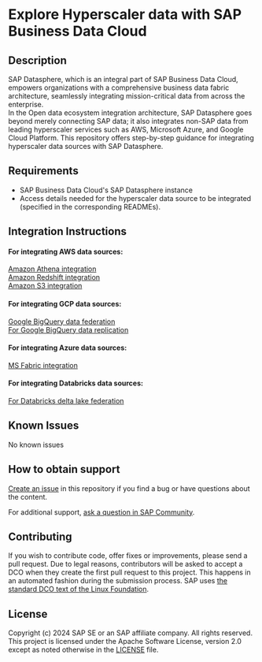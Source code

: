 # Explore Hyperscaler data with SAP Business Data Cloud
<!--- Register repository https://api.reuse.software/register, then add REUSE badge:
[![REUSE status](https://api.reuse.software/badge/github.com/SAP-samples/REPO-NAME)](https://api.reuse.software/info/github.com/SAP-samples/REPO-NAME)
-->

## Description
SAP Datasphere, which is an integral part of SAP Business Data Cloud, empowers organizations with a comprehensive business data fabric architecture, seamlessly integrating mission-critical data from across the enterprise. <br> In the Open data ecosystem integration architecture, SAP Datasphere goes beyond merely connecting SAP data; it also integrates non-SAP data from leading hyperscaler services such as AWS, Microsoft Azure, and Google Cloud Platform. This repository offers step-by-step guidance for integrating hyperscaler data sources with SAP Datasphere.

## Requirements
<ul><li>SAP Business Data Cloud's SAP Datasphere instance </li>
	<li>Access details needed for the hyperscaler data source to be integrated (specified in the corresponding READMEs).</li>
</ul>

## Integration Instructions

#### For integrating AWS data sources: ####
 
[Amazon Athena integration](https://github.com/SAP-samples/sap-bdc-explore-hyperscaler-data/AWS/athena-integration.md) <br>
[Amazon Redshift integration](/AWS/redshift-integration.md) <br>
[Amazon S3 integration](/AWS/s3-integration.md)

#### For integrating GCP data sources: ####

[Google BigQuery data federation](GCP/bigquery-data-federation.md)<br>
[For Google BigQuery data replication](GCP/bigquery-data-replication.md)

#### For integrating Azure data sources: ####
[MS Fabric integration](Azure/fabric-integration.md) <br>

#### For integrating Databricks data sources: ####
[For Databricks delta lake federation](databricks/databricks-integration.md)


## Known Issues
No known issues

## How to obtain support
[Create an issue](https://github.com/SAP-samples/sap-bdc-explore-hyperscaler-data/issues) in this repository if you find a bug or have questions about the content.
 
For additional support, [ask a question in SAP Community](https://answers.sap.com/questions/ask.html).

## Contributing
If you wish to contribute code, offer fixes or improvements, please send a pull request. Due to legal reasons, contributors will be asked to accept a DCO when they create the first pull request to this project. This happens in an automated fashion during the submission process. SAP uses [the standard DCO text of the Linux Foundation](https://developercertificate.org/).

## License
Copyright (c) 2024 SAP SE or an SAP affiliate company. All rights reserved. This project is licensed under the Apache Software License, version 2.0 except as noted otherwise in the [LICENSE](LICENSE) file.
